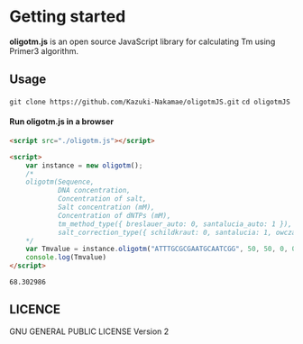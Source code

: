 
# Getting started

**oligotm.js** is an open source JavaScript library for calculating Tm using Primer3 algorithm.

## Usage

`git clone https://github.com/Kazuki-Nakamae/oligotmJS.git`
`cd oligotmJS`

#### Run oligotm.js in a browser
```html
<script src="./oligotm.js"></script>

<script>
    var instance = new oligotm();
    /*
    oligotm(Sequence,
            DNA concentration,
            Concentration of salt,
            Salt concentration (mM),
            Concentration of dNTPs (mM),
            tm_method_type({ breslauer_auto: 0, santalucia_auto: 1 }),
            salt_correction_type({ schildkraut: 0, santalucia: 1, owczarzy: 2 })
    */
    var Tmvalue = instance.oligotm("ATTTGCGCGAATGCAATCGG", 50, 50, 0, 0, 0, 0) // primer3 default setting
    console.log(Tmvalue)
</script>
```
```
68.302986
```

## LICENCE
GNU GENERAL PUBLIC LICENSE Version 2